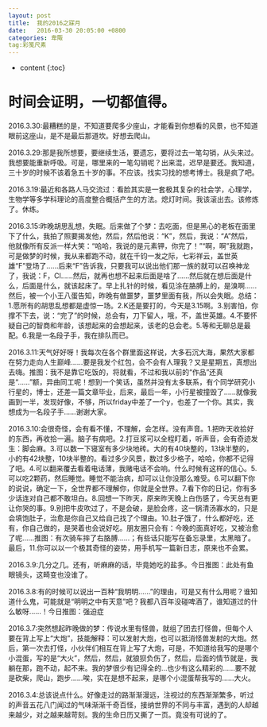 ```yaml
---
layout: post
title:  我的2016之寐月
date:   2016-03-30 20:05:00 +0800
categories: 卑陬
tag:彩笺尺素
---
```


* content
{:toc}

时间会证明，一切都值得。
====================================
2016.3.30:最糟糕的是，不知道要爬多少座山，才能看到你想看的风景，也不知道眼前这座山，是不是最后那道坎。好想去爬山。

2016.3.29:那是我所想要，要继续生活，要遗忘，要将过去一笔勾销，从头来过。我想要能重新呼吸。可是，哪里来的一笔勾销呢？出来混，迟早是要还。我知道，三十岁的时候不该着急五十岁的事。不应该。找实习找的想考博士。我是疯了吧。

2016.3.19:最近和各路人马交流过：看脸其实是一套极其复杂的社会学，心理学，生物学等多学科理论的高度整合概括产生的方法。熄灯时间。我该滚出去。该修炼了。休练。
  
2016.3.15:昨晚胡思乱想，失眠。后来做了个梦：去吃面，但是黑心的老板在面里下了什么，我拍了照要揭发他，然后，然后他说：“K”，然后，我说：“A”然后，他就像所有反派一样大笑：“哈哈，我说的是元素钾，你完了！”“啊，啊”我就跑，可是做梦的时候，我从来都跑不动，就在千钧一发之际，七彩祥云，盖世英雄“F”登场了……后来“F”告诉我，只要我可以说出他们那一族的就可以召唤神龙了，我说：F，Cl……然后，就再也想不起来后面是啥了……然后就在想后面是什么，后面是什么，就该起床了。早上扎针的时候，看见涂在胳膊上的，是溴啊……然后，被一个小王八蛋告知，昨晚有做噩梦，噩梦里面有我，所以会失眠。总结：1.愿所有的胡思乱想都是虚惊一场。2.K还是要打的，今天是3.15啊。3.别害怕，你撑不下去，说：“完了”的时候，总会有，刀下留人，哦，不，盖世英雄。4.不要怀疑自己的智商和年龄，该想起来的会想起来，该老的总会老。5.等和无聊总是最配。6.我是一名段子手，我在排队而已。

2016.3.11:天气好好呀！我每次在各个群里面这样说，大多石沉大海，果然大家都在努力走向人生巅峰……要是我发个红包，会不会有人理我？又是星期五，真想出去嗨。推图：我不是靠它吃饭的，将就看，不过和我以前的“作品”还真是“……”额，异曲同工呢！想到一个笑话，虽然并没有太多联系，有个同学研究小行星的，博士，还差一篇文章毕业，后来，最后一年，小行星被撞毁了……就像我画到一半，发现好像，不够，所以friday中差了一个y，也差了一个你。其实，我想成为一名段子手……谢谢大家。

2016.3.10:会很奇怪，会有看不懂，不理解，会怎样。没有声音。1.把昨天收拾好的东西，再收拾一遍。脑子有病吧。2.打豆浆可以全程盯着，听声音，会有奇迹发生：脚会麻。3.可以数一下寝室有多少块地砖。大的有40块整的，13块半整的，小的有42块整，10块半整的。看过多少风景，数过多少格子，哈哈，你都不记得了吧。4.可以翻来覆去看着电话薄，我赌电话不会响。什么时候有这样的信心。5.可以吃2颗药，然后睡觉。睡觉不能治病，却可以让你没那么难受。6.可以翻下你的说说，确定一下，全世界都不理解你，你就是全世界。7.看下你的日记，你有多少话连对自己都不敢坦白。8.回想一下昨天，原来昨天晚上白伤感了，今天总有更让你哭的事。9.别把牛皮吹过了，不是会破，是脸会疼，这一锅清汤寡水的，只是会填饱肚子，治愈是你自己又给自己找了个理由。10.肚子饿了，什么都好吃，还有，你自己做的，是哭着也会说好吃。朋友圈只会有：今晚的面真好吃，又被治愈了呢……推图：有次骑车摔了右胳膊……；有些话只能写在备忘录里，太黑暗了。最后，11.你可以以一个极其奇怪的姿势，用手机写一篇新日志，原来也不会累。

2016.3.9:几分之几。还有，听麻麻的话，毕竟她吃的盐多。今日推图：此处有鱼眼镜头，这畸变也没谁了。

2016.3.8:有的时候可以说出一百种“我明明……”的理由，可是又有什么用呢？谁知道什么鬼，可能就是“明明之中有天意”吧？我都八百年没碰啤酒了，谁知道过的什么敏呀……！今日推图：强迫症

2016.3.7:突然想起昨晚做的梦：传说水里有怪兽，就组了团去打怪兽，但每个人要在背上写上“大炮”，技能解释：可以发射大炮，也可以抵消怪兽发射的大炮。然后，第一次去打怪，小伙伴们相互在背上写了大炮，可是，不知道给我写的是哪个小混蛋，写的是“大火”，然后，然后，就狼狈负伤了，然后，后面的情节就是，我躺在那，跑不动，起不来。我的梦很少有记得全的…也少有这么精彩的……要不就是砍柴，爬山，跑步……唉，实在是想不起来，是哪个小混蛋帮我写的……大火。

2016.3.4:总该说点什么。好像走过的路渐渐漫远，注视过的东西渐渐繁多，听过的声音五花八门闻过的气味渐渐千奇百怪，接纳世界的不同与丰富，遇到的人却越来越少，对之越来越苛刻。我的生命日历又撕了一页。竟没有可说的了。